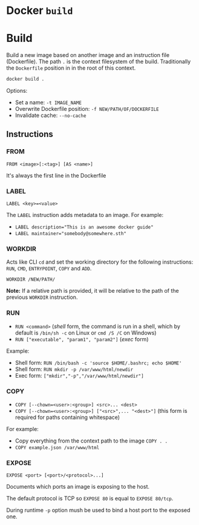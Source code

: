 # Docker `build`

# Build

Build a new image based on another image and an instruction file (Dockerfile).
The path `.` is the context filesystem of the build.
Traditionally the `Dockerfile` position in in the root of this context.
```sh
docker build .
```
Options:
- Set a name: `-t IMAGE_NAME`
- Overwrite Dockerfile position: `-f NEW/PATH/OF/DOCKERFILE`
- Invalidate cache: `--no-cache`

## Instructions

### FROM

`FROM <image>[:<tag>] [AS <name>]`

It's always the first line in the Dockerfile

### LABEL

`LABEL <key>=<value>`

The `LABEL` instruction adds metadata to an image. For example:

- `LABEL description="This is an awesome docker guide"`
- `LABEL maintainer="somebody@somewhere.sth"`

### WORKDIR

Acts like CLI `cd` and set the working directory for the following instructions: `RUN`, `CMD`, `ENTRYPOINT`, `COPY` and `ADD`.

`WORKDIR /NEW/PATH/`

**Note:** If a relative path is provided, it will be relative to the path of the previous `WORKDIR` instruction.

### RUN

-   `RUN <command>` (_shell_ form, the command is run in a shell, which by default is `/bin/sh -c` on Linux or `cmd /S /C` on Windows)
-   `RUN ["executable", "param1", "param2"]` (_exec_ form)

Example:
- Shell form: `RUN /bin/bash -c 'source $HOME/.bashrc; echo $HOME'`
- Shell form: `RUN mkdir -p /var/www/html/newdir`
- Exec form: `["mkdir","-p","/var/www/html/newdir"]`

### COPY

-   `COPY [--chown=<user>:<group>] <src>... <dest>`
-   `COPY [--chown=<user>:<group>] ["<src>",... "<dest>"]` (this form is required for paths containing whitespace)

For example:
- Copy everything from the context path to the image 
`COPY . .`
- `COPY example.json /var/www/html`

### EXPOSE

`EXPOSE <port> [<port>/<protocol>...]`

Documents which ports an image is exposing to the host.

The default protocol is TCP so `EXPOSE 80` is equal to `EXPOSE 80/tcp`.

During runtime `-p` option mush be used to bind a host port to the exposed one.
<!--stackedit_data:
eyJoaXN0b3J5IjpbLTE2OTU2OTYzNzcsLTE3OTYzNTA5NTEsNz
M1NzI4NjQzLDEwMTA5NDAxNjEsMjAxMjAzNTY3OCwtMTk5OTk2
NjkzMyw0OTkxMDM0MDUsLTIwODU5ODQ2MTgsODI4ODczODA0XX
0=
-->